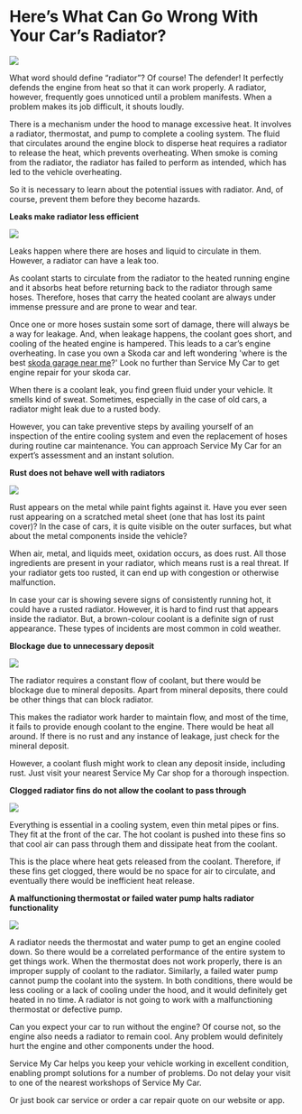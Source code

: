 # Here’s What Can Go Wrong With Your Car’s Radiator?

![](https://miro.medium.com/v2/resize:fit:828/format:webp/1*pM2117U0hOlE-YOsDlIIqg.png)

What word should define “radiator”? Of course! The defender! It perfectly defends the engine from heat so that it can work properly. A radiator, however, frequently goes unnoticed until a problem manifests. When a problem makes its job difficult, it shouts loudly.

There is a mechanism under the hood to manage excessive heat. It involves a radiator, thermostat, and pump to complete a cooling system. The fluid that circulates around the engine block to disperse heat requires a radiator to release the heat, which prevents overheating. When smoke is coming from the radiator, the radiator has failed to perform as intended, which has led to the vehicle overheating.

So it is necessary to learn about the potential issues with radiator. And, of course, prevent them before they become hazards.

**Leaks make radiator less efficient**

![](https://miro.medium.com/v2/resize:fit:828/format:webp/1*Qh2uhlQtTFrtiVydXVXAvw.png)

Leaks happen where there are hoses and liquid to circulate in them. However, a radiator can have a leak too.

As coolant starts to circulate from the radiator to the heated running engine and it absorbs heat before returning back to the radiator through same hoses. Therefore, hoses that carry the heated coolant are always under immense pressure and are prone to wear and tear.

Once one or more hoses sustain some sort of damage, there will always be a way for leakage. And, when leakage happens, the coolant goes short, and cooling of the heated engine is hampered. This leads to a car’s engine overheating. In case you own a Skoda car and left wondering 'where is the best [skoda garage near me](https://servicemycar.com/uk/skoda-repair-warrington)?' Look no further than Service My Car to get engine repair for your skoda car.

When there is a coolant leak, you find green fluid under your vehicle. It smells kind of sweat. Sometimes, especially in the case of old cars, a radiator might leak due to a rusted body.

However, you can take preventive steps by availing yourself of an inspection of the entire cooling system and even the replacement of hoses during routine car maintenance. You can approach Service My Car for an expert’s assessment and an instant solution.

**Rust does not behave well with radiators**

![](https://miro.medium.com/v2/resize:fit:828/format:webp/1*OKXQVbrFDyzcqaw5JcK5gw.png)

Rust appears on the metal while paint fights against it. Have you ever seen rust appearing on a scratched metal sheet (one that has lost its paint cover)? In the case of cars, it is quite visible on the outer surfaces, but what about the metal components inside the vehicle?

When air, metal, and liquids meet, oxidation occurs, as does rust. All those ingredients are present in your radiator, which means rust is a real threat. If your radiator gets too rusted, it can end up with congestion or otherwise malfunction.

In case your car is showing severe signs of consistently running hot, it could have a rusted radiator. However, it is hard to find rust that appears inside the radiator. But, a brown-colour coolant is a definite sign of rust appearance. These types of incidents are most common in cold weather.

**Blockage due to unnecessary deposit**

![](https://miro.medium.com/v2/resize:fit:828/format:webp/1*KfEVDiTb8xF-j8gm2d9CSg.png)

The radiator requires a constant flow of coolant, but there would be blockage due to mineral deposits. Apart from mineral deposits, there could be other things that can block radiator.

This makes the radiator work harder to maintain flow, and most of the time, it fails to provide enough coolant to the engine. There would be heat all around. If there is no rust and any instance of leakage, just check for the mineral deposit.

However, a coolant flush might work to clean any deposit inside, including rust. Just visit your nearest Service My Car shop for a thorough inspection.

**Clogged radiator fins do not allow the coolant to pass through**

![](https://miro.medium.com/v2/resize:fit:828/format:webp/1*sWr5wAS25hnLP1GjkfYmPA.png)

Everything is essential in a cooling system, even thin metal pipes or fins. They fit at the front of the car. The hot coolant is pushed into these fins so that cool air can pass through them and dissipate heat from the coolant.

This is the place where heat gets released from the coolant. Therefore, if these fins get clogged, there would be no space for air to circulate, and eventually there would be inefficient heat release.

**A malfunctioning thermostat or failed water pump halts radiator functionality**

![](https://miro.medium.com/v2/resize:fit:828/format:webp/1*kNqyu9IPy9MT6991T2dIWA.png)

A radiator needs the thermostat and water pump to get an engine cooled down. So there would be a correlated performance of the entire system to get things work. When the thermostat does not work properly, there is an improper supply of coolant to the radiator. Similarly, a failed water pump cannot pump the coolant into the system. In both conditions, there would be less cooling or a lack of cooling under the hood, and it would definitely get heated in no time. A radiator is not going to work with a malfunctioning thermostat or defective pump.

Can you expect your car to run without the engine? Of course not, so the engine also needs a radiator to remain cool. Any problem would definitely hurt the engine and other components under the hood. 

Service My Car helps you keep your vehicle working in excellent condition, enabling prompt solutions for a number of problems. Do not delay your visit to one of the nearest workshops of Service My Car.

Or just book car service or order a car repair quote on our website or app.